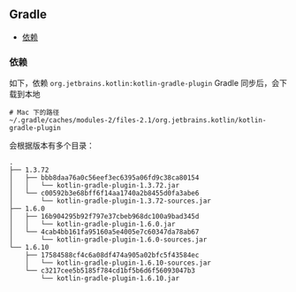 ## Gradle 

- [依赖](#依赖)


### 依赖

如下，依赖 ``org.jetbrains.kotlin:kotlin-gradle-plugin`` Gradle 同步后，会下载到本地
```shell
# Mac 下的路径
~/.gradle/caches/modules-2/files-2.1/org.jetbrains.kotlin/kotlin-gradle-plugin
```

会根据版本有多个目录：
```text
.
├── 1.3.72
│   ├── bbb8daa76a0c56eef3ec6395a06fd9c38ca80154
│   │   └── kotlin-gradle-plugin-1.3.72.jar
│   └── c00592b3e68bff6f14aa1740a2b8455d0fa3abe6
│       └── kotlin-gradle-plugin-1.3.72-sources.jar
├── 1.6.0
│   ├── 16b904295b92f797e37cbeb968dc100a9bad345d
│   │   └── kotlin-gradle-plugin-1.6.0.jar
│   └── 4cab4bb161fa95160a5e4005e7c60347da78ab67
│       └── kotlin-gradle-plugin-1.6.0-sources.jar
└── 1.6.10
    ├── 17584588cf4c6a08df474a905a02bfc5f43584ec
    │   └── kotlin-gradle-plugin-1.6.10-sources.jar
    └── c3217cee5b5185f784cd1bf5b6d6f56093047b3
        └── kotlin-gradle-plugin-1.6.10.jar
```